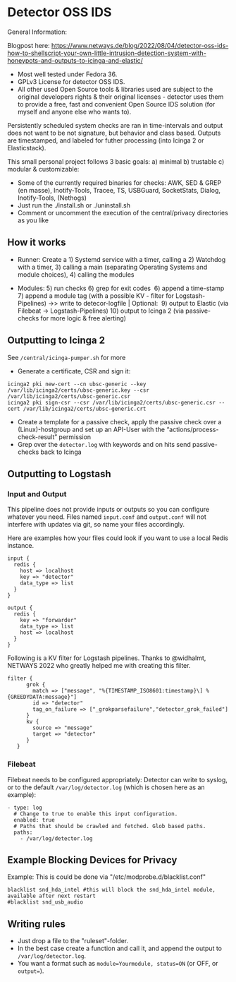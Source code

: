 # Detector OSS IDS

General Information: 

Blogpost here: https://www.netways.de/blog/2022/08/04/detector-oss-ids-how-to-shellscript-your-own-little-intrusion-detection-system-with-honeypots-and-outputs-to-icinga-and-elastic/

- Most well tested under Fedora 36.
- GPLv3 License for detector OSS IDS. 
- All other used Open Source tools & libraries used are subject to the original developers rights & their original licenses - detector uses them to provide a free, fast and convenient Open Source IDS solution (for myself and anyone else who wants to).

Persistently scheduled system checks are ran in time-intervals and output does not want to be not signature, but behavior and class based. Outputs are timestamped, and labeled for futher processing (into Icinga 2 or Elasticstack).

This small personal project follows 3 basic goals: a) minimal b) trustable c) modular & customizable:

- Some of the currently required binaries for checks: AWK, SED & GREP (en masse), Inotify-Tools, Tracee, TS, USBGuard, SocketStats, Dialog, Inotify-Tools, (Nethogs)
- Just run the ./install.sh or ./uninstall.sh
- Comment or uncomment the execution of the central/privacy directories as you like

## How it works

- Runner: Create a 1) Systemd service with a timer, calling a 2) Watchdog with a timer, 3) calling a main (separating Operating Systems and module choices), 4) calling the modules

- Modules: 5) run checks 6) grep for exit codes  6) append a time-stamp 7) append a module tag (with a possible KV - filter for Logstash-Pipelines) ->> write to detecor-logfile | Optional:  9) output to Elastic (via Filebeat -> Logstash-Pipelines) 10) output to Icinga 2 (via passive-checks for more logic & free alerting)

## Outputting to Icinga 2
See `/central/icinga-pumper.sh` for more
- Generate a certificate, CSR and sign it:

```
icinga2 pki new-cert --cn ubsc-generic --key /var/lib/icinga2/certs/ubsc-generic.key --csr /var/lib/icinga2/certs/ubsc-generic.csr
icinga2 pki sign-csr --csr /var/lib/icinga2/certs/ubsc-generic.csr --cert /var/lib/icinga2/certs/ubsc-generic.crt
```
- Create a template for a passive check, apply the passive check over a (Linux)-hostgroup and set up an API-User with the “actions/process-check-result” permission
- Grep over the `detector.log` with keywords and on hits send passive-checks back to Icinga

## Outputting to Logstash

### Input and Output ##

This pipeline does not provide inputs or outputs so you can configure whatever you need. Files named `input.conf` and `output.conf` will not interfere with updates via git, so name your files accordingly.

Here are examples how your files could look if you want to use a local Redis instance.

```
input {
  redis {
    host => localhost
    key => "detector"
    data_type => list
  }
}

output {
  redis {
    key => "forwarder"
    data_type => list
    host => localhost
  }
}
```

Following is a KV filter for Logstash pipelines. Thanks to @widhalmt, NETWAYS 2022 who greatly helped me with creating this filter.

```
filter {
      grok {
        match => ["message", "%{TIMESTAMP_ISO8601:timestamp}\] %{GREEDYDATA:message}"]
        id => "detector"
        tag_on_failure => ["_grokparsefailure","detector_grok_failed"]
      }
      kv {
        source => "message"
        target => "detector"
      }
   }
```
### Filebeat

Filebeat needs to be configured appropriately: Detector can write to syslog, or to the default `/var/log/detector.log` (which is chosen here as an example):

```
- type: log
  # Change to true to enable this input configuration.
  enabled: true
  # Paths that should be crawled and fetched. Glob based paths.
  paths:
    - /var/log/detector.log

```

## Example Blocking Devices for Privacy
Example: This is could be done via "/etc/modprobe.d/blacklist.conf"

```
blacklist snd_hda_intel #this will block the snd_hda_intel module, available after next restart
#blacklist snd_usb_audio
```

## Writing rules
- Just drop a file to the "ruleset"-folder. 
- In the best case create a function and call it, and append the output to `/var/log/detector.log`. 
- You want a format such as `module=Yourmodule, status=ON` (or OFF, or `output=`).
